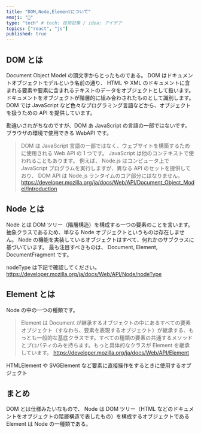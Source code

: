 ```yaml
---
title: "DOM,Node,Elementについて"
emoji: "🤖"
type: "tech" # tech: 技術記事 / idea: アイデア
topics: ["react", "js"]
published: true
---
```


## DOM とは

Document Object Model の頭文字からとったものである。
DOM はドキュメントオブジェクトモデルという名前の通り、 HTML や XML のドキュメントに含まれる要素や要素に含まれるテキストのデータをオブジェクトとして扱います。
ドキュメントをオブジェクトが階層的に組み合わされたものとして識別します。
DOM では JavaScript など色々なプログラミング言語などから、オブジェクトを扱うための API を提供しています。

勘違いされがちなのですが、DOM あ JavaScript の言語の一部ではないです。ブラウザの環境で使用できる WebAPI です。

> DOM は JavaScript 言語の一部ではなく、ウェブサイトを構築するために使用される Web API の 1 つです。 JavaScript は他のコンテキストで使われることもあります。 例えば、 Node.js はコンピュータ上で JavaScript プログラムを実行しますが、異なる API のセットを提供しており、 DOM API は Node.js ランタイムのコア部分にはなりません。
> https://developer.mozilla.org/ja/docs/Web/API/Document_Object_Model/Introduction

## Node とは

Node とは DOM ツリー（階層構造）を構成する一つの要素のことを言います。
抽象クラスであるため、単なる Node オブジェクトというものは存在しません。
Node の機能を実装しているオブジェクトはすべて、何れかのサブクラスに基づいています。
最も注目すべきものは、 Document, Element, DocumentFragment です。

nodeType は下記で確認してください。
https://developer.mozilla.org/ja/docs/Web/API/Node/nodeType

## Element とは

Node の中の一つの種類です。

> Element は Document が継承するオブジェクトの中にあるすべての要素オブジェクト（すなわち、要素を表現するオブジェクト）が継承する、もっとも一般的な基底クラスです。すべての種類の要素の共通するメソッドとプロパティのみを持ちます。もっと具体的なクラスが Element を継承しています。
> https://developer.mozilla.org/ja/docs/Web/API/Element

HTMLElement や SVGElement など要素に直接操作をするときに使用するオブジェクト

## まとめ

DOM とは仕様みたいなもので、
Node は DOM ツリー（HTML などのドキュメントをオブジェクトの階層構造で表したもの）を構成するオブジェクトである
Element は Node の一種類である。
